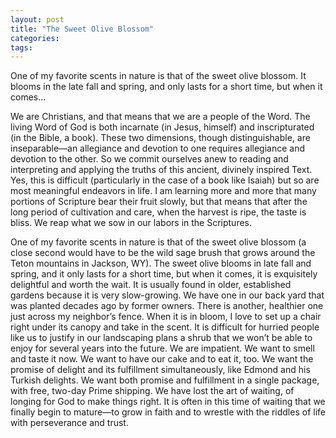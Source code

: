 ```yaml
---
layout: post
title: "The Sweet Olive Blossom"
categories: 
tags: 
---
```


One of my favorite scents in nature is that of the sweet olive blossom. It blooms in the late fall and spring, and only lasts for a short time, but when it comes...

We are Christians, and that means that we are a people of the Word. The living Word of God is both incarnate (in Jesus, himself) and inscripturated (in the Bible, a book). These two dimensions, though distinguishable, are inseparable—an allegiance and devotion to one requires allegiance and devotion to the other. So we commit ourselves anew to reading and interpreting and applying the truths of this ancient, divinely inspired Text. Yes, this is difficult (particularly in the case of a book like Isaiah) but so are most meaningful endeavors in life. I am learning more and more that many portions of Scripture bear their fruit slowly, but that means that after the long period of cultivation and care, when the harvest is ripe, the taste is bliss. We reap what we sow in our labors in the Scriptures.

One of my favorite scents in nature is that of the sweet olive blossom (a close second would have to be the wild sage brush that grows around the Teton mountains in Jackson, WY). The sweet olive blooms in late fall and spring, and it only lasts for a short time, but when it comes, it is exquisitely delightful and worth the wait. It is usually found in older, established gardens because it is very slow-growing. We have one in our back yard that was planted decades ago by former owners. There is another, healthier one just across my neighbor’s fence. When it is in bloom, I love to set up a chair right under its canopy and take in the scent. It is difficult for hurried people like us to justify in our landscaping plans a shrub that we won’t be able to enjoy for several years into the future. We are impatient. We want to smell and taste it now. We want to have our cake and to eat it, too. We want the promise of delight and its fulfillment simultaneously, like Edmond and his Turkish delights. We want both promise and fulfillment in a single package, with free, two-day Prime shipping. We have lost the art of waiting, of longing for God to make things right. It is often in this time of waiting that we finally begin to mature—to grow in faith and to wrestle with the riddles of life with perseverance and trust.